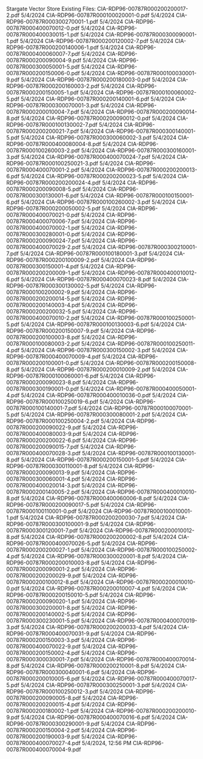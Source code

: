 Stargate Vector Store Existing Files:
CIA-RDP96-00787R000200200017-2.pdf 5/4/2024
CIA-RDP96-00787R000100020001-0.pdf 5/4/2024
CIA-RDP96-00787R000300270001-1.pdf 5/4/2024
CIA-RDP96-00787R000400070012-0.pdf 5/4/2024
CIA-RDP96-00787R000400030015-1.pdf 5/4/2024
CIA-RDP96-00787R000300090001-1.pdf 5/4/2024
CIA-RDP96-00787R000200120002-7.pdf 5/4/2024
CIA-RDP96-00787R000200140006-1.pdf 5/4/2024
CIA-RDP96-00787R000400060007-7.pdf 5/4/2024
CIA-RDP96-00787R000200090004-9.pdf 5/4/2024
CIA-RDP96-00787R000300050001-5.pdf 5/4/2024
CIA-RDP96-00787R000200150006-0.pdf 5/4/2024
CIA-RDP96-00787R000100030001-9.pdf 5/4/2024
CIA-RDP96-00787R000200180003-0.pdf 5/4/2024
CIA-RDP96-00787R000200160003-2.pdf 5/4/2024
CIA-RDP96-00787R000200150005-1.pdf 5/4/2024
CIA-RDP96-00787R000100060002-5.pdf 5/4/2024
CIA-RDP96-00787R000200140001-6.pdf 5/4/2024
CIA-RDP96-00787R000300070001-3.pdf 5/4/2024
CIA-RDP96-00787R000200010004-7.pdf 5/4/2024
CIA-RDP96-00787R000200090014-8.pdf 5/4/2024
CIA-RDP96-00787R000200090012-0.pdf 5/4/2024
CIA-RDP96-00787R000100130002-7.pdf 5/4/2024
CIA-RDP96-00787R000200200021-7.pdf 5/4/2024
CIA-RDP96-00787R000300140001-5.pdf 5/4/2024
CIA-RDP96-00787R000300060002-3.pdf 5/4/2024
CIA-RDP96-00787R000400080004-8.pdf 5/4/2024
CIA-RDP96-00787R000100260003-2.pdf 5/4/2024
CIA-RDP96-00787R000300160001-3.pdf 5/4/2024
CIA-RDP96-00787R000400070024-7.pdf 5/4/2024
CIA-RDP96-00787R000100250021-3.pdf 5/4/2024
CIA-RDP96-00787R000400070001-2.pdf 5/4/2024
CIA-RDP96-00787R000200200013-6.pdf 5/4/2024
CIA-RDP96-00787R000200200023-5.pdf 5/4/2024
CIA-RDP96-00787R000200200024-4.pdf 5/4/2024
CIA-RDP96-00787R000200090008-5.pdf 5/4/2024
CIA-RDP96-00787R000300130001-6.pdf 5/4/2024
CIA-RDP96-00787R000100150001-6.pdf 5/4/2024
CIA-RDP96-00787R000100260002-3.pdf 5/4/2024
CIA-RDP96-00787R000200050002-5.pdf 5/4/2024
CIA-RDP96-00787R000400070021-0.pdf 5/4/2024
CIA-RDP96-00787R000400070006-7.pdf 5/4/2024
CIA-RDP96-00787R000400070002-1.pdf 5/4/2024
CIA-RDP96-00787R000300280001-0.pdf 5/4/2024
CIA-RDP96-00787R000200090024-7.pdf 5/4/2024
CIA-RDP96-00787R000400070029-2.pdf 5/4/2024
CIA-RDP96-00787R000300210001-7.pdf 5/4/2024
CIA-RDP96-00787R000100180001-3.pdf 5/4/2024
CIA-RDP96-00787R000200100009-2.pdf 5/4/2024
CIA-RDP96-00787R000300150001-4.pdf 5/4/2024
CIA-RDP96-00787R000200200009-1.pdf 5/4/2024
CIA-RDP96-00787R000400010012-6.pdf 5/4/2024
CIA-RDP96-00787R000400070023-8.pdf 5/4/2024
CIA-RDP96-00787R000300130002-5.pdf 5/4/2024
CIA-RDP96-00787R000100200002-9.pdf 5/4/2024
CIA-RDP96-00787R000200200014-5.pdf 5/4/2024
CIA-RDP96-00787R000200140003-4.pdf 5/4/2024
CIA-RDP96-00787R000200200032-5.pdf 5/4/2024
CIA-RDP96-00787R000400070010-2.pdf 5/4/2024
CIA-RDP96-00787R000100250001-5.pdf 5/4/2024
CIA-RDP96-00787R000100130003-6.pdf 5/4/2024
CIA-RDP96-00787R000200150007-9.pdf 5/4/2024
CIA-RDP96-00787R000200100003-8.pdf 5/4/2024
CIA-RDP96-00787R000100080003-2.pdf 5/4/2024
CIA-RDP96-00787R000100250011-4.pdf 5/4/2024
CIA-RDP96-00787R000300150002-3.pdf 5/4/2024
CIA-RDP96-00787R000400070009-4.pdf 5/4/2024
CIA-RDP96-00787R000200100001-0.pdf 5/4/2024
CIA-RDP96-00787R000200150008-8.pdf 5/4/2024
CIA-RDP96-00787R000200010009-2.pdf 5/4/2024
CIA-RDP96-00787R000100060001-6.pdf 5/4/2024
CIA-RDP96-00787R000200090023-8.pdf 5/4/2024
CIA-RDP96-00787R000300190001-0.pdf 5/4/2024
CIA-RDP96-00787R000400050001-4.pdf 5/4/2024
CIA-RDP96-00787R000400010036-0.pdf 5/4/2024
CIA-RDP96-00787R000100250019-6.pdf 5/4/2024
CIA-RDP96-00787R000100140001-7.pdf 5/4/2024
CIA-RDP96-00787R000100070001-5.pdf 5/4/2024
CIA-RDP96-00787R000300080001-2.pdf 5/4/2024
CIA-RDP96-00787R000100250004-2.pdf 5/4/2024
CIA-RDP96-00787R000200090022-9.pdf 5/4/2024
CIA-RDP96-00787R000400080003-9.pdf 5/4/2024
CIA-RDP96-00787R000200200022-6.pdf 5/4/2024
CIA-RDP96-00787R000200090015-7.pdf 5/4/2024
CIA-RDP96-00787R000400070028-3.pdf 5/4/2024
CIA-RDP96-00787R000100130001-8.pdf 5/4/2024
CIA-RDP96-00787R000200150001-5.pdf 5/4/2024
CIA-RDP96-00787R000300110001-8.pdf 5/4/2024
CIA-RDP96-00787R000200090013-9.pdf 5/4/2024
CIA-RDP96-00787R000300060001-4.pdf 5/4/2024
CIA-RDP96-00787R000400020014-3.pdf 5/4/2024
CIA-RDP96-00787R000200140005-2.pdf 5/4/2024
CIA-RDP96-00787R000400010010-8.pdf 5/4/2024
CIA-RDP96-00787R000400060006-8.pdf 5/4/2024
CIA-RDP96-00787R000200090017-5.pdf 5/4/2024
CIA-RDP96-00787R000100110001-0.pdf 5/4/2024
CIA-RDP96-00787R000100010001-1.pdf 5/4/2024
CIA-RDP96-00787R000200200030-7.pdf 5/4/2024
CIA-RDP96-00787R000300100001-9.pdf 5/4/2024
CIA-RDP96-00787R000300120001-7.pdf 5/4/2024
CIA-RDP96-00787R000200010012-8.pdf 5/4/2024
CIA-RDP96-00787R000200200002-8.pdf 5/4/2024
CIA-RDP96-00787R000400070026-5.pdf 5/4/2024
CIA-RDP96-00787R000200200027-1.pdf 5/4/2024
CIA-RDP96-00787R000100250002-4.pdf 5/4/2024
CIA-RDP96-00787R000300020001-8.pdf 5/4/2024
CIA-RDP96-00787R000200010003-8.pdf 5/4/2024
CIA-RDP96-00787R000200090001-2.pdf 5/4/2024
CIA-RDP96-00787R000200200029-9.pdf 5/4/2024
CIA-RDP96-00787R000200100012-8.pdf 5/4/2024
CIA-RDP96-00787R000200010010-0.pdf 5/4/2024
CIA-RDP96-00787R000200010007-4.pdf 5/4/2024
CIA-RDP96-00787R000200150010-5.pdf 5/4/2024
CIA-RDP96-00787R000200090020-1.pdf 5/4/2024
CIA-RDP96-00787R000300200001-8.pdf 5/4/2024
CIA-RDP96-00787R000200140002-5.pdf 5/4/2024
CIA-RDP96-00787R000300230001-5.pdf 5/4/2024
CIA-RDP96-00787R000400070019-3.pdf 5/4/2024
CIA-RDP96-00787R000200200033-4.pdf 5/4/2024
CIA-RDP96-00787R000400070031-9.pdf 5/4/2024
CIA-RDP96-00787R000200150003-3.pdf 5/4/2024
CIA-RDP96-00787R000400070022-9.pdf 5/4/2024
CIA-RDP96-00787R000200150002-4.pdf 5/4/2024
CIA-RDP96-00787R000300030001-7.pdf 5/4/2024
CIA-RDP96-00787R000400070014-8.pdf 5/4/2024
CIA-RDP96-00787R000200210001-8.pdf 5/4/2024
CIA-RDP96-00787R000300040001-6.pdf 5/4/2024
CIA-RDP96-00787R000200010005-6.pdf 5/4/2024
CIA-RDP96-00787R000400070017-5.pdf 5/4/2024
CIA-RDP96-00787R000300250001-3.pdf 5/4/2024
CIA-RDP96-00787R000100250012-3.pdf 5/4/2024
CIA-RDP96-00787R000200090005-8.pdf 5/4/2024
CIA-RDP96-00787R000200200015-4.pdf 5/4/2024
CIA-RDP96-00787R000200180002-1.pdf 5/4/2024
CIA-RDP96-00787R000200200010-9.pdf 5/4/2024
CIA-RDP96-00787R000400070016-6.pdf 5/4/2024
CIA-RDP96-00787R000300290001-9.pdf 5/4/2024
CIA-RDP96-00787R000200150004-2.pdf 5/4/2024
CIA-RDP96-00787R000200190003-9.pdf 5/4/2024
CIA-RDP96-00787R000400070027-4.pdf 5/4/2024, 12:56 PM
CIA-RDP96-00787R000400070004-9.pdf
